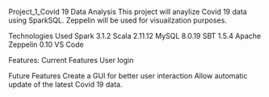 Project_1_Covid 19 Data Analysis
This project will anaylize Covid 19 data using SparkSQL. Zeppelin will be used for visuailzation purposes.


Technologies Used
Spark 3.1.2
Scala 2.11.12
MySQL 8.0.19
SBT 1.5.4
Apache Zeppelin 0.10
VS Code


Features: Current Features
User login


Future Features
Create a GUI for better user interaction
Allow automatic update of the latest Covid 19 data.
